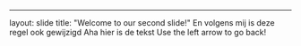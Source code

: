 ---
layout: slide
title: "Welcome to our second slide!"
En volgens mij is deze regel ook gewijzigd
Aha hier is de tekst
Use the left arrow to go back!
